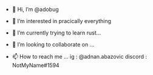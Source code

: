 - 👋 Hi, I’m @adobug
- 👀 I’m interested in pracically everything
- 🌱 I’m currently trying to learn rust...
- 💞️ I’m looking to collaborate on ...

- 📫 How to reach me ...
ig : @adnan.abazovic
discord : NotMyName#1594

<!---
adobug/adobug is a ✨ special ✨ repository because its `README.md` (this file) appears on your GitHub profile.
You can click the Preview link to take a look at your changes.
--->
